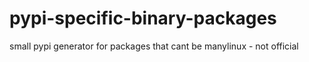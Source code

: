 # pypi-specific-binary-packages
small pypi generator for packages that cant be manylinux - not official
